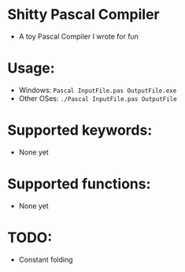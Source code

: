 # Shitty Pascal Compiler
- A toy Pascal Compiler I wrote for fun

# Usage:
- Windows: `Pascal InputFile.pas OutputFile.exe`
- Other OSes: `./Pascal InputFile.pas OutputFile`

# Supported keywords:
- None yet

# Supported functions:
- None yet


# TODO:
- Constant folding
